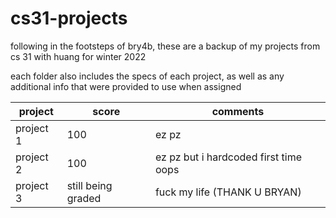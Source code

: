# cs31-projects
following in the footsteps of bry4b, these are a backup of my projects from cs 31 with huang for winter 2022

each folder also includes the specs of each project, as well as any additional info that were provided to use when assigned

| project   | score | comments |
| --------- | ----- | -------- |
| project 1 |  100  |  ez pz   |
| project 2 |  100  |  ez pz but i hardcoded first time oops |
| project 3 |  still being graded  | fuck my life (THANK U BRYAN) |
